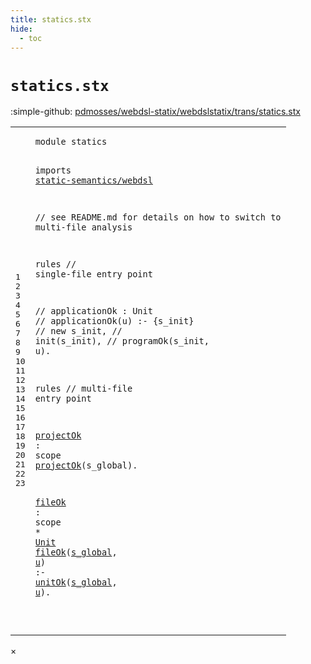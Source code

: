 ```yaml
---
title: statics.stx
hide:
  - toc
---
```


# `statics.stx`

:simple-github: [pdmosses/webdsl-statix/webdslstatix/trans/statics.stx]

[pdmosses/webdsl-statix/webdslstatix/trans/statics.stx]: https://github.com/pdmosses/webdsl-statix/blob/master/webdslstatix/trans/statics.stx "The source file on GitHub"

<div class="stx"><table class="highlighttable"><tbody><tr><td class="linenos"><div class="linenodiv"><pre><span></span>1
2
3
4
5
6
7
8
9
10
11
12
13
14
15
16
17
18
19
20
21
22
23
</pre></div></td>
<td class="code"><pre><code><span class="keyword">module</span> <span id="statics_1_8" title="a definition with no references"><span class="token sort_Id">statics</span></span>

<span class="keyword">imports</span>
  <a href="../static-semantics/webdsl.stx/#static-semantics/webdsl_1_8" id="static-semantics/webdsl_4_3" title="a reference to a single-file definition"><span class="token sort_Id">static-semantics/webdsl</span></a>

<span class="layout">// see README.md for details on how to switch to multi-file analysis</span>

<span class="keyword">rules</span> <span class="layout">// single-file entry point</span>

<span class="layout">//  applicationOk : Unit</span>
<span class="layout">//  applicationOk(u) :- {s_init}</span>
<span class="layout">//    new s_init,</span>
<span class="layout">//    init(s_init),</span>
<span class="layout">//    programOk(s_init, u).</span>

<span class="keyword">rules</span> <span class="layout">// multi-file entry point</span>

  <a href="#projectOk_19_3" id="projectOk_18_3" title="a definition with a single reference"><span class="token sort_Id">projectOk</span></a> <span class="operator">:</span> <span class="cons_ScopeSort"><span class="keyword">scope</span></span>
  <a href="#projectOk_18_3" id="projectOk_19_3" title="a reference to a single-file definition"><span class="token sort_Id">projectOk</span></a><span class="operator">(</span><span class="cons_Var"><span id="s_global_19_13" title="a definition with no references"><span class="token sort_Id">s_global</span></span></span><span class="operator">).</span>

  <a href="#fileOk_22_3" id="fileOk_21_3" title="a definition with a single reference"><span class="token sort_Id">fileOk</span></a> <span class="operator">:</span> <span class="cons_ScopeSort"><span class="keyword">scope</span></span> <span class="operator">*</span> <span class="cons_SimpleSort"><a href="../../src-gen/statix/signatures/WebDSL-Core-sig.stx/#Unit_18_5" id="Unit_21_20" title="a reference to a single-file definition"><span class="token sort_Id">Unit</span></a></span>
  <a href="#fileOk_21_3" id="fileOk_22_3" title="a reference to a single-file definition"><span class="token sort_Id">fileOk</span></a><span class="operator">(</span><span class="cons_Var"><a href="#s_global_23_12" id="s_global_22_10" title="a definition with a single reference"><span class="token sort_Id">s_global</span></a></span><span class="operator">,</span> <span class="cons_Var"><a href="#u_23_22" id="u_22_20" title="a definition with a single reference"><span class="token sort_Id">u</span></a></span><span class="operator">)</span> <span class="operator">:-</span>
    <a href="../static-semantics/webdsl.stx/#unitOk_347_3" id="unitOk_23_5" title="a reference to a single-file definition"><span class="token sort_Id">unitOk</span></a><span class="operator">(</span><span class="cons_Var"><a href="#s_global_22_10" id="s_global_23_12" title="a reference to a single-file definition"><span class="token sort_Id">s_global</span></a></span><span class="operator">,</span> <span class="cons_Var"><a href="#u_22_20" id="u_23_22" title="a reference to a single-file definition"><span class="token sort_Id">u</span></a></span><span class="operator">).</span>

</code></pre></td></tr></tbody></table></div>

<div id="modal">
  <div id="modal-content">
    <span id="modal-close">&times;</span>
    <h2 id="modal-h2"></h2>
    <p  id="modal-p"></p>
    <ul id="modal-ul"></ul>
  </div>
</div>
